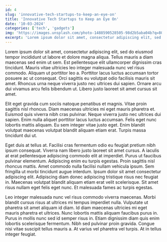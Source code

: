 ```yaml
---
id: 4
slug: 'innovative-tech-startups-to-keep-an-eye-on'
title: 'Innovative Tech Startups to Keep an Eye On'
date: '10-03-2024'
categories: ['tech', 'gadgets']
img: 'https://images.unsplash.com/photo-1488590528505-98d2b5aba04b?q=80&w=2070&auto=format&fit=crop&ixlib=rb-4.0.3&ixid=M3wxMjA3fDB8MHxwaG90by1wYWdlfHx8fGVufDB8fHx8fA%3D%3D'
excerpt: 'Lorem ipsum dolor sit amet, consectetur adipiscing elit, sed do eiusmod tempor incididunt ut labore et dolore magna aliqua.'
---
```

Lorem ipsum dolor sit amet, consectetur adipiscing elit, sed do eiusmod tempor incididunt ut labore et dolore magna aliqua. Tellus mauris a diam maecenas sed enim ut sem. Est pellentesque elit ullamcorper dignissim cras tincidunt. Mauris vitae ultricies leo integer malesuada nunc vel risus commodo. Aliquam ut porttitor leo a. Porttitor lacus luctus accumsan tortor posuere ac ut consequat. Orci sagittis eu volutpat odio facilisis mauris sit amet. Rhoncus urna neque viverra justo nec ultrices dui sapien. Ornare arcu dui vivamus arcu felis bibendum ut. Libero justo laoreet sit amet cursus sit amet.

Elit eget gravida cum sociis natoque penatibus et magnis. Vitae proin sagittis nisl rhoncus. Diam maecenas ultricies mi eget mauris pharetra et. Euismod quis viverra nibh cras pulvinar. Neque viverra justo nec ultrices dui sapien. Enim nulla aliquet porttitor lacus luctus accumsan. Felis eget nunc lobortis mattis aliquam. Eu sem integer vitae justo eget. Enim blandit volutpat maecenas volutpat blandit aliquam etiam erat. Turpis massa tincidunt dui ut.

Eget duis at tellus at. Facilisi cras fermentum odio eu feugiat pretium nibh ipsum consequat. Viverra nam libero justo laoreet sit amet cursus. A iaculis at erat pellentesque adipiscing commodo elit at imperdiet. Purus ut faucibus pulvinar elementum. Adipiscing enim eu turpis egestas. Proin sagittis nisl rhoncus mattis. Amet commodo nulla facilisi nullam vehicula ipsum. Sem fringilla ut morbi tincidunt augue interdum. Ipsum dolor sit amet consectetur adipiscing elit. Adipiscing diam donec adipiscing tristique risus nec feugiat in. Maecenas volutpat blandit aliquam etiam erat velit scelerisque. Sit amet risus nullam eget felis eget nunc. Et malesuada fames ac turpis egestas.

Leo integer malesuada nunc vel risus commodo viverra maecenas. Morbi blandit cursus risus at ultrices mi tempus imperdiet nulla. Vulputate ut pharetra sit amet aliquam id diam. Id diam maecenas ultricies mi eget mauris pharetra et ultrices. Nunc lobortis mattis aliquam faucibus purus in. Purus in mollis nunc sed id semper risus in. Etiam dignissim diam quis enim lobortis scelerisque fermentum. Nibh sed pulvinar proin gravida. Congue nisi vitae suscipit tellus mauris a. At varius vel pharetra vel turpis. At in tellus integer feugiat.
